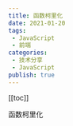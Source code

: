 ```yaml
---
title: 函数柯里化
date: 2021-01-20
tags:
 - JavaScript
 - 前端
categories:
 - 技术分享
 - JavaScript
publish: true
---
```

[[toc]]

函数柯里化